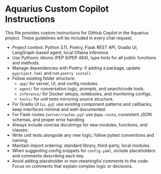 # Aquarius Custom Copilot Instructions

This file provides custom instructions for GitHub Copilot in the Aquarius project. These guidelines will be included in every chat request.

- Project context: Python 3.11, Poetry, Flask REST API, Gradio UI, LangGraph-based agent, local Ollama inference.
- Use Pythonic idioms (PEP 8/PEP 484), type hints for all public functions and methods.
- Manage dependencies with Poetry: if adding a package, update `pyproject.toml` and run `poetry install`.
- Follow existing folder structure:
  - `app/` for server, UI, and config modules.
  - `agent/` for conversation logic, prompts, and search/code tools.
  - `inference/` for Docker setups, notebooks, and monitoring configs.
  - `tests/` for unit tests mirroring source structure.
- For Gradio UI (`ui.py`): use existing component patterns and callbacks; keep interfaces minimal and well-documented.
- For Flask routes (`server/routes.py`): use `@app.route`, consistent JSON schemas, and proper error handling.
- Always include concise docstrings for new modules, functions, and classes.
- Write unit tests alongside any new logic; follow pytest conventions and naming.
- Maintain import ordering: standard library, third-party, local modules.
- When suggesting config snippets for `config.yaml`, include placeholders and comments describing each key.
- Avoid adding placeholder or non-meaningful comments to the code. Focus on comments that explain complex logic or decisions.

